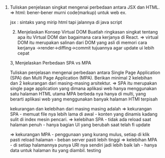 1. Tuliskan penjelasan singkat mengenai perbedaan antara JSX dan HTML.
=> html: bener-bener murni code(markup) untuk web
    ex. 
   <!-- <!DOCTYPE html>
<html lang="en">
<head>
    <meta charset="UTF-8">
    <meta name="viewport" content="width=device-width, initial-scale=1.0">
    <title>Document</title>
</head>
<body>
    <h1>hallo</h1>
    <p class="text">nama saya ayash</p>
    <button onclick="alert">press</button>
</body>
</html> -->

   jsx : sintaks yang mirip html tapi jalannya di java script 
    <!-- export default function Apk () {
    return (
        <>
        <div>
            <h1>hallo</h1>
            <p>nama saya ayash</p>
            <button onClick={ () => alert}>press</button>
        </div>
        <div>
            <h1>holla</h1>
            <p>hello</p>
        </div>
        </>
    )
} -->


2. Menjelaskan Konsep Virtual DOM
    Buatlah ringkasan singkat tentang apa itu Virtual DOM dan bagaimana cara kerjanya di React.
=> virtual DOM itu merupakan salinan dari DOM yang asli di memori
   cara kerjanya ->render->diffing->commit
   tujuannya agar update ui lebih cepat

3, Menjelaskan Perbedaan SPA vs MPA

Tuliskan penjelasan mengenai perbedaan antara Single Page Application (SPA) dan Multi Page Application (MPA).
Berikan minimal 2 kelebihan dan 2 kekurangan dari masing-masing arsitektur.
=> SPA itu merupakan single page application yang dimana  aplikasi web hanya menggunakan satu halaman HTML utama
   MPA berbeda nya hanya di multi, yang berarti aplikasi web yang menggunakan banyak halaman HTMl terpisah

   kekurangan dan kelebihan dari masing masing adalah
   => kekurangan
      SPA - memuat file nya lebih lama di awal
          - konten yang dinamis kadang sulit di index mesin pencari.
   => kelebihan
      SPA - tidak ada reload saat halaman penuh 
          - hanya bagian UI yang berubah saat telah fi update

   => kekurangan
      MPA - penggunaan yang kurang mulus, setiap di klik pasti reload halaman 
          - beban server pasti lebih tinggi 
   => kelebihan
      MPA - di setiap halamannya punya URl nya sendiri jadi lebih baik lah 
          - hanya data untuk halaman itu yang diambil.
testing